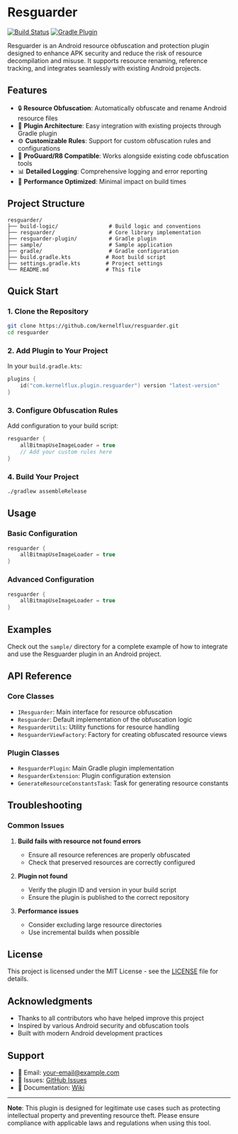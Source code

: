 # Resguarder
[![Build Status](https://img.shields.io/badge/build-passing-brightgreen.svg)]()
[![Gradle Plugin](https://img.shields.io/badge/gradle-plugin-brightgreen.svg)]()

Resguarder is an Android resource obfuscation and protection plugin designed to enhance APK security and reduce the risk of resource decompilation and misuse. It supports resource renaming, reference tracking, and integrates seamlessly with existing Android projects.

## Features

- 🔒 **Resource Obfuscation**: Automatically obfuscate and rename Android resource files
- 🧩 **Plugin Architecture**: Easy integration with existing projects through Gradle plugin
- ⚙️ **Customizable Rules**: Support for custom obfuscation rules and configurations
- 🔧 **ProGuard/R8 Compatible**: Works alongside existing code obfuscation tools
- 📊 **Detailed Logging**: Comprehensive logging and error reporting
- 🚀 **Performance Optimized**: Minimal impact on build times

## Project Structure

```
resguarder/
├── build-logic/                # Build logic and conventions
├── resguarder/                 # Core library implementation
├── resguarder-plugin/          # Gradle plugin
├── sample/                     # Sample application
├── gradle/                     # Gradle configuration
├── build.gradle.kts           # Root build script
├── settings.gradle.kts        # Project settings
└── README.md                  # This file
```

## Quick Start

### 1. Clone the Repository

```bash
git clone https://github.com/kernelflux/resguarder.git
cd resguarder
```

### 2. Add Plugin to Your Project

In your `build.gradle.kts`:

```kotlin
plugins {
    id("com.kernelflux.plugin.resguarder") version "latest-version"
}
```

### 3. Configure Obfuscation Rules

Add configuration to your build script:

```kotlin
resguarder {
    allBitmapUseImageLoader = true
    // Add your custom rules here
}
```

### 4. Build Your Project

```bash
./gradlew assembleRelease
```

## Usage

### Basic Configuration

```kotlin
resguarder {
    allBitmapUseImageLoader = true
}
```

### Advanced Configuration

```kotlin
resguarder {
    allBitmapUseImageLoader = true
}
```

## Examples

Check out the `sample/` directory for a complete example of how to integrate and use the Resguarder plugin in an Android project.

## API Reference

### Core Classes

- `IResguarder`: Main interface for resource obfuscation
- `Resguarder`: Default implementation of the obfuscation logic
- `ResguarderUtils`: Utility functions for resource handling
- `ResguarderViewFactory`: Factory for creating obfuscated resource views

### Plugin Classes

- `ResguarderPlugin`: Main Gradle plugin implementation
- `ResguarderExtension`: Plugin configuration extension
- `GenerateResourceConstantsTask`: Task for generating resource constants

## Troubleshooting

### Common Issues

1. **Build fails with resource not found errors**
   - Ensure all resource references are properly obfuscated
   - Check that preserved resources are correctly configured

2. **Plugin not found**
   - Verify the plugin ID and version in your build script
   - Ensure the plugin is published to the correct repository

3. **Performance issues**
   - Consider excluding large resource directories
   - Use incremental builds when possible

## License

This project is licensed under the MIT License - see the [LICENSE](LICENSE) file for details.

## Acknowledgments

- Thanks to all contributors who have helped improve this project
- Inspired by various Android security and obfuscation tools
- Built with modern Android development practices

## Support

- 📧 Email: your-email@example.com
- 🐛 Issues: [GitHub Issues](https://github.com/your-repo/resguarder/issues)
- 📖 Documentation: [Wiki](https://github.com/your-repo/resguarder/wiki)

---

**Note**: This plugin is designed for legitimate use cases such as protecting intellectual property and preventing resource theft. Please ensure compliance with applicable laws and regulations when using this tool.








